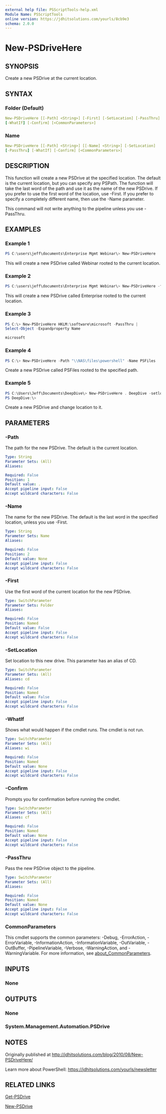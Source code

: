 ```yaml
---
external help file: PSScriptTools-help.xml
Module Name: PSScriptTools
online version: https://jdhitsolutions.com/yourls/8cb9e3
schema: 2.0.0
---
```


# New-PSDriveHere

## SYNOPSIS

Create a new PSDrive at the current location.

## SYNTAX

### Folder (Default)

```yaml
New-PSDriveHere [[-Path] <String>] [-First] [-SetLocation] [-PassThru]
[-WhatIf] [-Confirm] [<CommonParameters>]
```

### Name

```yaml
New-PSDriveHere [[-Path] <String>] [[-Name] <String>] [-SetLocation]
[-PassThru] [-WhatIf] [-Confirm] [<CommonParameters>]
```

## DESCRIPTION

This function will create a new PSDrive at the specified location. The default is the current location, but you can specify any PSPath. The function will take the last word of the path and use it as the name of the new PSDrive. If you prefer to use the first word of the location, use -First. If you prefer to specify a completely different name, then use the -Name parameter.

This command will not write anything to the pipeline unless you use -PassThru.

## EXAMPLES

### Example 1

```PowerShell
PS C:\users\jeff\documents\Enterprise Mgmt Webinar\> New-PSDriveHere
```

This will create a new PSDrive called Webinar rooted to the current location.

### Example 2

```powerShell
PS C:\users\jeff\documents\Enterprise Mgmt Webinar\> New-PSDriveHere -first
```

This will create a new PSDrive called Enterprise rooted to the current location.

### Example 3

```powershell
PS C:\> New-PSDriveHere HKLM:\software\microsoft -PassThru |
Select-Object -Expandproperty Name

microsoft
```

### Example 4

```powershell
PS C:\> New-PSDriveHere -Path "\\NAS\files\powershell" -Name PSFiles
```

Create a new PSDrive called PSFiles rooted to the specified path.

### Example 5

```powershell
PS C:\Users\Jeff\Documents\DeepDive\> New-PSDriveHere . DeepDive -setlocation
PS DeepDive:\>
```

Create a new PSDrive and change location to it.

## PARAMETERS

### -Path

The path for the new PSDrive. The default is the current location.

```yaml
Type: String
Parameter Sets: (All)
Aliases:

Required: False
Position: 1
Default value: .
Accept pipeline input: False
Accept wildcard characters: False
```

### -Name

The name for the new PSDrive. The default is the last word in the specified location, unless you use -First.

```yaml
Type: String
Parameter Sets: Name
Aliases:

Required: False
Position: 2
Default value: None
Accept pipeline input: False
Accept wildcard characters: False
```

### -First

Use the first word of the current location for the new PSDrive.

```yaml
Type: SwitchParameter
Parameter Sets: Folder
Aliases:

Required: False
Position: Named
Default value: False
Accept pipeline input: False
Accept wildcard characters: False
```

### -SetLocation

Set location to this new drive. This parameter has an alias of CD.

```yaml
Type: SwitchParameter
Parameter Sets: (All)
Aliases: cd

Required: False
Position: Named
Default value: False
Accept pipeline input: False
Accept wildcard characters: False
```

### -WhatIf

Shows what would happen if the cmdlet runs. The cmdlet is not run.

```yaml
Type: SwitchParameter
Parameter Sets: (All)
Aliases: wi

Required: False
Position: Named
Default value: None
Accept pipeline input: False
Accept wildcard characters: False
```

### -Confirm

Prompts you for confirmation before running the cmdlet.

```yaml
Type: SwitchParameter
Parameter Sets: (All)
Aliases: cf

Required: False
Position: Named
Default value: None
Accept pipeline input: False
Accept wildcard characters: False
```

### -PassThru

Pass the new PSDrive object to the pipeline.

```yaml
Type: SwitchParameter
Parameter Sets: (All)
Aliases:

Required: False
Position: Named
Default value: None
Accept pipeline input: False
Accept wildcard characters: False
```

### CommonParameters

This cmdlet supports the common parameters: -Debug, -ErrorAction, -ErrorVariable, -InformationAction, -InformationVariable, -OutVariable, -OutBuffer, -PipelineVariable, -Verbose, -WarningAction, and -WarningVariable. For more information, see [about_CommonParameters](http://go.microsoft.com/fwlink/?LinkID=113216).

## INPUTS

### None

## OUTPUTS

### None

### System.Management.Automation.PSDrive

## NOTES

Originally published at http://jdhitsolutions.com/blog/2010/08/New-PSDriveHere/

Learn more about PowerShell: https://jdhitsolutions.com/yourls/newsletter

## RELATED LINKS

[Get-PSDrive]()

[New-PSDrive]()

